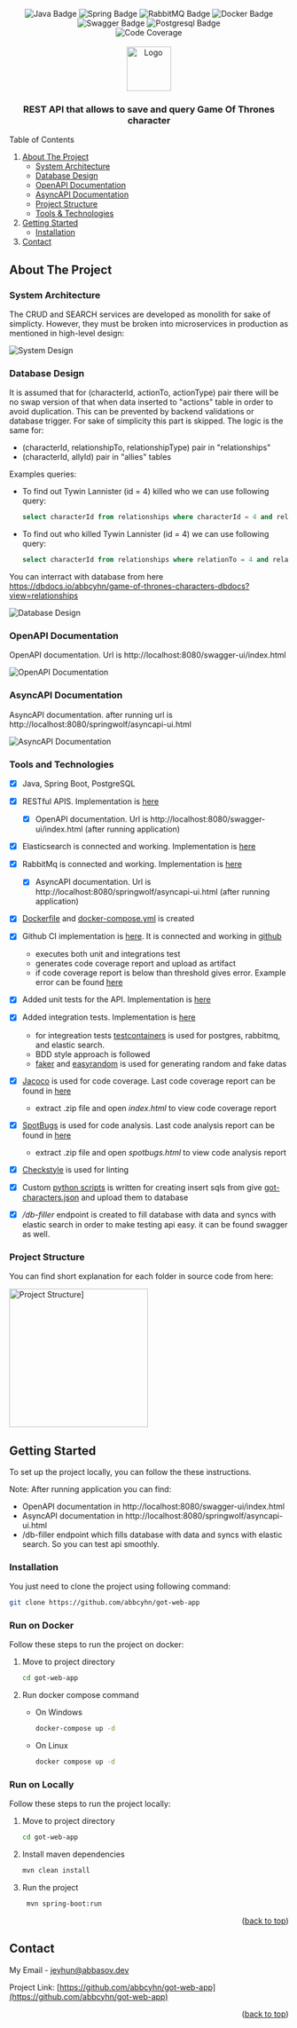 <a name="readme-top"></a>

<!-- BADGE LOGO -->
<div align="center">
    <img src="https://img.shields.io/badge/Java-ED8B00?style=for-the-badge&logo=openjdk&logoColor=white" alt="Java Badge">
    <img src="https://img.shields.io/badge/spring-%236DB33F.svg?style=for-the-badge&logo=spring&logoColor=white" alt="Spring Badge">
    <img src="https://img.shields.io/badge/Rabbitmq-FF6600?style=for-the-badge" alt="RabbitMQ Badge">
    <img src="https://img.shields.io/badge/docker-%230db7ed.svg?style=for-the-badge&logo=docker&logoColor=white" alt="Docker Badge">
    <img src="https://img.shields.io/badge/-Swagger-%23Clojure?style=for-the-badge&logo=swagger&logoColor=white" alt="Swagger Badge">
    <img src="https://img.shields.io/badge/postgres-%23316192.svg?style=for-the-badge&logo=postgresql&logoColor=white" alt="Postgresql Badge">    
</div>

  <div align="center">
    <img src="https://img.shields.io/badge/coverage-76%25-green" alt="Code Coverage">
  </div>

<!-- PROJECT LOGO -->
<br />
<div align="center">
  <a href="https://github.com/abbcyhn/got-web-app">
    <img src="docs/logo.png" alt="Logo" width="80" height="80">
  </a>

<h3 align="center">REST API that allows to save and query Game Of Thrones character</h3>
</div>

<!-- TABLE OF CONTENTS -->
<summary>Table of Contents</summary>
<ol>
  <li>
    <a href="#about-the-project">About The Project</a>
    <ul>
      <li><a href="#system-architecture">System Architecture</a></li>
      <li><a href="#database-design">Database Design</a></li>
      <li><a href="#openapi-documentation">OpenAPI Documentation</a></li>
      <li><a href="#asyncapi-documentation">AsyncAPI Documentation</a></li>
      <li><a href="#project-structure">Project Structure</a></li>
      <li><a href="#tools-and-technologies">Tools & Technologies</a></li>
    </ul>
  </li>
  <li>
    <a href="#getting-started">Getting Started</a>
    <ul>
      <li><a href="#installation">Installation</a></li>
    </ul>
  </li>
  <li><a href="#contact">Contact</a></li>
</ol>



<!-- ABOUT THE PROJECT -->
## About The Project

### System Architecture

The CRUD and SEARCH services are developed as monolith for sake of simplicty. However, they must be broken into microservices in production as mentioned in high-level design:

![System Design][system-design]

### Database Design

It is assumed that for (characterId, actionTo, actionType) pair there will be no swap version of that when data inserted to "actions" table in order to avoid duplication. This can be prevented by backend validations or database trigger. For sake of simplicity this part is skipped. The logic is the same for:
* (characterId, relationshipTo, relationshipType) pair in "relationships"
* (characterId, allyId) pair in "allies" tables

Examples queries:

* To find out Tywin Lannister (id = 4) killed who we can use following query:
  ```sql
  select characterId from relationships where characterId = 4 and relationType = KILLED
  ```

* To find out who killed Tywin Lannister (id = 4) we can use following query:
  ```sql
  select characterId from relationships where relationTo = 4 and relationType = KILLED
  ```


You can interract with database from here https://dbdocs.io/abbcyhn/game-of-thrones-characters-dbdocs?view=relationships

![Database Design][database-design]

### OpenAPI Documentation

OpenAPI documentation. Url is http://localhost:8080/swagger-ui/index.html

![OpenAPI Documentation][openapi-doc]

### AsyncAPI Documentation

AsyncAPI documentation. after running url is http://localhost:8080/springwolf/asyncapi-ui.html

![AsyncAPI Documentation][asyncapi-doc]

### Tools and Technologies
- [x] Java, Spring Boot, PostgreSQL
- [x] RESTful APIS. Implementation is [here](/src/main/java/com/whalar/gameofthrones/controller)
  - [x] OpenAPI documentation. Url is http://localhost:8080/swagger-ui/index.html (after running application)
- [x] Elasticsearch is connected and working. Implementation is [here](/src/main/java/com/whalar/gameofthrones/model/CharacterDocument.java)
- [x] RabbitMq is connected and working. Implementation is [here](/src/main/java/com/whalar/gameofthrones/rabbitmq)
  - [x] AsyncAPI documentation. Url is http://localhost:8080/springwolf/asyncapi-ui.html  (after running application)
- [x] [Dockerfile](Dockerfile) and [docker-compose.yml](docker-compose.yml) is created
- [x] Github CI implementation is [here](.github/workflows/ci.yml). It is connected and working in [github](https://github.com/abbcyhn/got-web-app/actions/)
  * executes both unit and integrations test
  * generates code coverage report and upload as artifact
  * if code coverage report is below than threshold gives error. Example error can be found [here](https://github.com/abbcyhn/got-web-app/actions/runs/9826943078/job/27129039229)
- [x] Added unit tests for the API. Implementation is [here](/src/test/java/com/whalar/gameofthrones/unit_tests)
- [x] Added integration tests. Implementation is [here](/src/test/java/com/whalar/gameofthrones/integrations_tests)
  * for integreation tests [testcontainers](https://testcontainers.com/) is used for postgres, rabbitmq, and elastic search.
  * BDD style approach is followed
  * [faker](https://github.com/DiUS/java-faker) and [easyrandom](https://github.com/j-easy/easy-random) is used for generating random and fake datas
- [x] [Jacoco](https://www.jacoco.org/) is used for code coverage. Last code coverage report can be found in [here](https://github.com/abbcyhn/got-web-app/actions/runs/9829943326/artifacts/1675482493)
  * extract .zip file and open *index.html* to view code coverage report
- [x] [SpotBugs](https://spotbugs.github.io/) is used for code analysis. Last code analysis report can be found in [here](https://github.com/abbcyhn/got-web-app/actions/runs/9829943326/artifacts/1675482494)
  * extract .zip file and open *spotbugs.html* to view code analysis report
- [x] [Checkstyle](https://checkstyle.sourceforge.io/) is used for linting
- [x] Custom [python scripts](scripts) is written for creating insert sqls from give [got-characters.json](scripts/got-characters.json) and upload them to database
- [x] */db-filler* endpoint is created to fill database with data and syncs with elastic search in order to make testing api easy. it can be found swagger as well.


### Project Structure

You can find short explanation for each folder in source code from here:

<img src="docs/projectstructure.png" alt="Project Structure]" width="250"/>

<!-- GETTING STARTED -->
## Getting Started
To set up the project locally, you can follow the these instructions.

Note: After running application you can find:
* OpenAPI documentation in http://localhost:8080/swagger-ui/index.html
* AsyncAPI documentation in http://localhost:8080/springwolf/asyncapi-ui.html
* /db-filler endpoint which fills database with data and syncs with elastic search. So you can test api smoothly.

### Installation
You just need to clone the project using following command:
```sh
git clone https://github.com/abbcyhn/got-web-app
```

### Run on Docker

Follow these steps to run the project on docker:

1. Move to project directory
   ```sh
   cd got-web-app
   ```

2. Run docker compose command

    * On Windows
      ```sh
      docker-compose up -d
      ```

    * On Linux
      ```sh
      docker compose up -d
      ```

### Run on Locally
Follow these steps to run the project locally:
1. Move to project directory
   ```sh
   cd got-web-app
   ```

2. Install maven dependencies
   ```sh
   mvn clean install
   ```

3. Run the project
   ```sh
    mvn spring-boot:run
   ```

<p align="right">(<a href="#readme-top">back to top</a>)</p>


<!-- CONTACT -->
## Contact

My Email - jeyhun@abbasov.dev

Project Link: [https://github.com/abbcyhn/got-web-app](https://github.com/abbcyhn/got-web-app)

<p align="right">(<a href="#readme-top">back to top</a>)</p>



<!-- MARKDOWN LINKS & IMAGES -->
[system-design]: docs/systemdesign.png
[database-design]: docs/dbdesign.png
[openapi-doc]: docs/openapi.png
[asyncapi-doc]: docs/asyncapi.png
[project-structure]: docs/projectstructure.png
